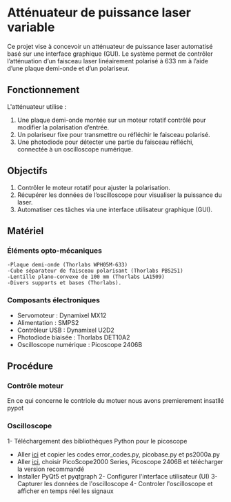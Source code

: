 # Atténuateur de puissance laser variable
Ce projet vise à concevoir un atténuateur de puissance laser automatisé basé sur une interface graphique (GUI). Le système permet de contrôler l’atténuation d’un faisceau laser linéairement polarisé à 633 nm à l’aide d’une plaque demi-onde et d’un polariseur.
## Fonctionnement
L'atténuateur utilise :
1. Une plaque demi-onde montée sur un moteur rotatif contrôlé pour modifier la polarisation d’entrée.
2. Un polariseur fixe pour transmettre ou réfléchir le faisceau polarisé.
3. Une photodiode pour détecter une partie du faisceau réfléchi, connectée à un oscilloscope numérique.
## Objectifs
1. Contrôler le moteur rotatif pour ajuster la polarisation.
2. Récupérer les données de l’oscilloscope pour visualiser la puissance du laser.
3. Automatiser ces tâches via une interface utilisateur graphique (GUI).
## Matériel
 
  ### Éléments opto-mécaniques
    -Plaque demi-onde (Thorlabs WPH05M-633)
    -Cube séparateur de faisceau polarisant (Thorlabs PBS251)
    -Lentille plano-convexe de 100 mm (Thorlabs LA1509)
    -Divers supports et bases (Thorlabs).
   
 ### Composants électroniques
   - Servomoteur : Dynamixel MX12
   - Alimentation : SMPS2
   - Contrôleur USB : Dynamixel U2D2
   - Photodiode biaisée : Thorlabs DET10A2
   - Oscilloscope numérique : Picoscope 2406B
## Procédure
  ### Contrôle moteur
  En ce qui concerne le contriole du motuer nous avons premierement insatllé pypot
  ### Oscilloscope
  
1- Téléchargement des bibliothèques Python pour le picoscope
  - Aller [ici](https://github.com/colinoflynn/pico-python/blob/master/picoscope.py) et copier les codes error_codes.py, picobase.py et ps2000a.py
  - Aller [ici](https://www.picotech.com/downloads), choisir PicoScope2000 Series, Picoscope 2406B et télécharger la version recommandé
  - Installer PyQt5 et pyqtgraph
2- Configurer l'interface utilisateur (UI) 
3- Capturer les données de l'oscilloscope
4- Controler l'oscilloscope et afficher en temps réel les signaux

